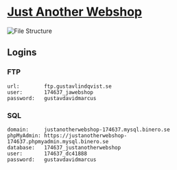 # [Just Another Webshop](http://justanotherwebshop.gustavlindqvist.se)

![File Structure](https://raw.github.com/reedyn/Just-Another-Webshop/master/Temporary%20Project%20Files/File-Structure.png?token=947063__eyJzY29wZSI6IlJhd0Jsb2I6cmVlZHluL0p1c3QtQW5vdGhlci1XZWJzaG9wL21hc3Rlci9UZW1wb3JhcnkgUHJvamVjdCBGaWxlcy9GaWxlLVN0cnVjdHVyZS5wbmciLCJleHBpcmVzIjoxMzkxNDYwNDEzfQ%3D%3D--438f9c1b496c3b69b4626ac22eb9ab824bcc6180)

## Logins

### FTP

```
url: 		ftp.gustavlindqvist.se
user:		174637_jawebshop
password:	gustavdavidmarcus
```

### SQL

```
domain:		justanotherwebshop-174637.mysql.binero.se
phpMyAdmin:	https://justanotherwebshop-174637.phpmyadmin.mysql.binero.se
database:	174637_justanotherwebshop
user:		174637_dc41888
password:	gustavdavidmarcus
```
